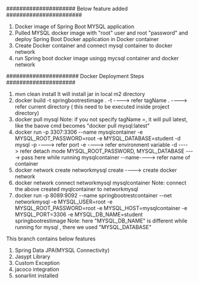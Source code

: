#####################  Below feature added #######################

1. Docker image of Spring Boot MYSQL application
2. Pulled MYSQL docker image with "root" user and root "password" and deploy Spring Boot Docker application in Docker container
3. Create Docker container and connect mysql container to docker network 
4. run Spring boot docker image usingg mycsql container and docker network

###################### Docker Deployment Steps #####################
  
1. mvn clean install
   It will install jar in local m2 directory
2. docker build -t springbootrestimage .
   -t ----> refer tagName
   .  ----> refer current directory ( this need to be executed inside project directory)
3. docker pull mysql
   Note: if you not specify tagName =, it will pull latest, like the baove cmd becomes "docker pull mysql:latest"
4. docker run -p 3307:3306 --name mysqlcontainer -e MYSQL_ROOT_PASSWORD=root -e MYSQL_DATABASE=student -d mysql
   -p ----> refer port
   -e ----> refer environment variable
   -d ----> refer detach mode
   MYSQL_ROOT_PASSWORD, MYSQL_DATABASE ----> pass here while running mysqlcontainer
   --name----> refer name of container
5. docker network create networkmysql
   create ----> create docker network
6. docker network connect networkmysql mysqlcontainer
   Note: connect the above created myqlcontainer to  networkmysql
7. docker run -p 8089:9092 --name springbootrestcontainer --net networkmysql -e MYSQL_USER=root -e MYSQL_ROOT_PASSWORD=root -e MYSQL_HOST=mysqlcontainer -e MYSQL_PORT=3306 -e MYSQL_DB_NAME=student springbootrestimage
   Note: here "MYSQL_DB_NAME" is different while running for mysql , there we used "MYSQL_DATABASE"






This branch contains below features
1. Spring Data JPA(MYSQL Connectivity)
2. Jasypt Library
3. Custom Exception
4. jacoco integration
5. sonarlint installed